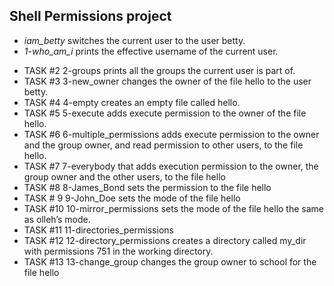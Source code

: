 ## Shell Permissions project
- *iam_betty* switches the current user to the user betty.
- *1-who_am_i* prints the effective username of the current user.
* TASK #2 2-groups  prints all the groups the current user is part of.
* TASK #3 3-new_owner changes the owner of the file hello to the user betty. 
* TASK #4 4-empty creates an empty file called hello.
* TASK #5 5-execute adds execute permission to the owner of the file hello.
* TASK #6 6-multiple_permissions adds execute permission to the owner and the group owner, and read permission to other users, to the file hello.
* TASK #7 7-everybody  that adds execution permission to the owner, the group owner and the other users, to the file hello
* TASK #8 8-James_Bond sets the permission to the file hello
* TASK # 9 9-John_Doe sets the mode of the file hello
* TASK #10 10-mirror_permissions sets the mode of the file hello the same as olleh’s mode.
* TASK #11 11-directories_permissions
* TASK #12 12-directory_permissions creates a directory called my_dir with permissions 751 in the working directory.
* TASK #13 13-change_group changes the group owner to school for the file hello